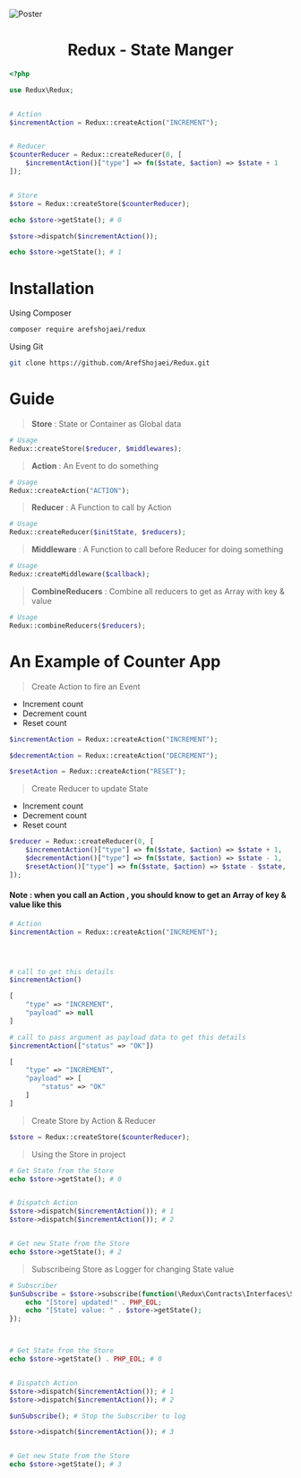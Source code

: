 ![Poster](https://github.com/ArefShojaei/Redux/assets/134844185/e70752be-ba62-4d87-8741-1f5973343281)

<h1 align='center'>Redux - State Manger</h1>

```php
<?php

use Redux\Redux;


# Action
$incrementAction = Redux::createAction("INCREMENT");


# Reducer
$counterReducer = Redux::createReducer(0, [
    $incrementAction()["type"] => fn($state, $action) => $state + 1
]);


# Store
$store = Redux::createStore($counterReducer);

echo $store->getState(); # 0

$store->dispatch($incrementAction());

echo $store->getState(); # 1
```

# Installation
Using Composer
```bash
composer require arefshojaei/redux
```

Using Git
```bash
git clone https://github.com/ArefShojaei/Redux.git
```

# Guide
> **Store** : State or Container as Global data

```php
# Usage
Redux::createStore($reducer, $middlewares);
```

> **Action** : An Event to do something

```php
# Usage
Redux::createAction("ACTION");
```

> **Reducer** : A Function to call by Action

```php
# Usage
Redux::createReducer($initState, $reducers);
```

> **Middleware** : A Function to call before Reducer for doing something

```php
# Usage
Redux::createMiddleware($callback);
```

> **CombineReducers** : Combine all reducers to get as Array with key & value

```php
# Usage
Redux::combineReducers($reducers);
```


# An Example of Counter App
> Create Action to fire an Event 
* Increment count
* Decrement count
* Reset count

```php
$incrementAction = Redux::createAction("INCREMENT");

$decrementAction = Redux::createAction("DECREMENT");

$resetAction = Redux::createAction("RESET");
```

> Create Reducer to update State 
* Increment count
* Decrement count
* Reset count

```php
$reducer = Redux::createReducer(0, [
    $incrementAction()["type"] => fn($state, $action) => $state + 1,
    $decrementAction()["type"] => fn($state, $action) => $state - 1,
    $resetAction()["type"] => fn($state, $action) => $state - $state,
]);
```

#### **Note** : when you call an Action , you should know to get an Array of key & value like this
```php
# Action
$incrementAction = Redux::createAction("INCREMENT");




# call to get this details
$incrementAction()

[
    "type" => "INCREMENT",
    "payload" => null
]

# call to pass argument as payload data to get this details
$incrementAction(["status" => "OK"])

[
    "type" => "INCREMENT",
    "payload" => [
        "status" => "OK"
    ]
]
```

> Create Store by Action & Reducer 

```php
$store = Redux::createStore($counterReducer);
```

> Using the Store in project 

```php
# Get State from the Store
echo $store->getState(); # 0


# Dispatch Action
$store->dispatch($incrementAction()); # 1
$store->dispatch($incrementAction()); # 2


# Get new State from the Store
echo $store->getState(); # 2
```

> Subscribeing Store as Logger for changing State value

```php
# Subscriber
$unSubscribe = $store->subscribe(function(\Redux\Contracts\Interfaces\Store $store) {
    echo "[Store] updated!" . PHP_EOL;
    echo "[State] value: " . $store->getState();
});



# Get State from the Store
echo $store->getState() . PHP_EOL; # 0


# Dispatch Action
$store->dispatch($incrementAction()); # 1
$store->dispatch($incrementAction()); # 2

$unSubscribe(); # Stop the Subscriber to log

$store->dispatch($incrementAction()); # 3


# Get new State from the Store
echo $store->getState(); # 3
```